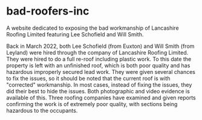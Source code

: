 # bad-roofers-inc
A website dedicated to exposing the bad workmanship of Lancashire Roofing Limited featuring Lee Schofield and Will Smith.

Back in March 2022, both Lee Schofield (from Euxton) and Will Smith (from Leyland) were hired through the company of Lancashire Roofing Limited. They were hired to do a full re-roof including plastic work. To this date the property is left with an unfinished roof, which is both poor quality and has hazardous improperly secured lead work. They were given several chances to fix the issues, so it should be noted that the current roof is with "corrected" workmanship. In most cases, instead of fixing the issues, they did their best to hide the issues. Both photographic and video evidence is available of this. Three roofing companies have examined and given reports confirming the work is of extremely poor quality, with sections being hazardous to the occupants. 
